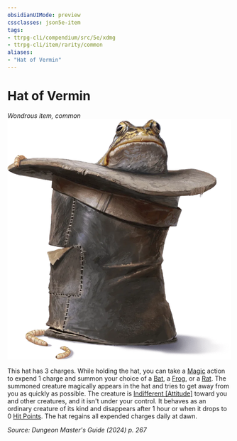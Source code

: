```yaml
---
obsidianUIMode: preview
cssclasses: json5e-item
tags:
- ttrpg-cli/compendium/src/5e/xdmg
- ttrpg-cli/item/rarity/common
aliases: 
- "Hat of Vermin"
---
```

# Hat of Vermin
*Wondrous item, common*  
![](3-Compendium/items/img/hat-of-vermin.webp#right)


This hat has 3 charges. While holding the hat, you can take a [Magic](3-Compendium/rules/actions.md#Magic) action to expend 1 charge and summon your choice of a [Bat](3-Compendium/bestiary/beast/bat-xmm.md), a [Frog](3-Compendium/bestiary/beast/frog-xmm.md), or a [Rat](3-Compendium/bestiary/beast/rat-xmm.md). The summoned creature magically appears in the hat and tries to get away from you as quickly as possible. The creature is [Indifferent [Attitude]](3-Compendium/rules/variant-rules/indifferent-attitude-xphb.md) toward you and other creatures, and it isn't under your control. It behaves as an ordinary creature of its kind and disappears after 1 hour or when it drops to 0 [Hit Points](3-Compendium/rules/variant-rules/hit-points-xphb.md). The hat regains all expended charges daily at dawn.

*Source: Dungeon Master's Guide (2024) p. 267*